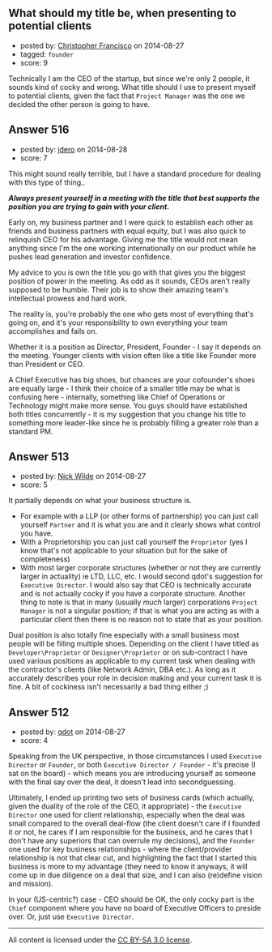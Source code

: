 ## What should my title be, when presenting to potential clients

- posted by: [Christopher Francisco](https://stackexchange.com/users/2512449/christopher-francisco) on 2014-08-27
- tagged: `founder`
- score: 9

<p>Technically I am the CEO of the startup, but since we're only 2 people, it sounds kind of cocky and wrong. What title should I use to present myself to potential clients, given the fact that <code>Project Manager</code> was the one we decided the other person is going to have. </p>



## Answer 516

- posted by: [jdero](https://stackexchange.com/users/1972448/jdero) on 2014-08-28
- score: 7

<p>This might sound really terrible, but I have a standard procedure for dealing with this type of thing..</p>

<p><strong><em>Always present yourself in a meeting with the title that best supports the position you are trying to gain with your client.</em></strong></p>

<p>Early on, my business partner and I were quick to establish each other as friends and business partners with equal equity, but I was also quick to relinquish CEO for his advantage. Giving me the title would not mean anything since I'm the one working internationally on our product while he pushes lead generation and investor confidence.</p>

<p>My advice to you is own the title you go with that gives you the biggest position of power in the meeting. As odd as it sounds, CEOs aren't really supposed to be humble. Their job is to show their amazing team's intellectual prowess and hard work.</p>

<p>The reality is, you're probably the one who gets most of everything that's going on, and it's your responsibility to own everything your team accomplishes and fails on.</p>

<p>Whether it is a position as Director, President, Founder - I say it depends on the meeting. Younger clients with vision often like a title like Founder more than President or CEO. </p>

<p>A Chief Executive has big shoes, but chances are your cofounder's shoes are equally large - I think their choice of a smaller title may be what is confusing here - internally, something like Chief of Operations or Technology might make more sense. You guys should have established both titles concurrently - it is my suggestion that you change his title to something more leader-like since he is probably filling a greater role than a standard PM.</p>



## Answer 513

- posted by: [Nick Wilde](https://stackexchange.com/users/454046/nick-wilde) on 2014-08-27
- score: 5

<p>It partially depends on what your business structure is. </p>

<ul>
<li>For example with a LLP (or other forms of partnership) you can just call yourself <code>Partner</code> and it is what you are and it clearly shows what control you have.</li>
<li>With a Proprietorship you can just call yourself the <code>Proprietor</code> (yes I know that's not applicable to your situation but for the sake of completeness)</li>
<li>With most larger corporate structures (whether or not they are currently larger in actuality) ie LTD, LLC, etc. I would second qdot's suggestion for <code>Executive Director</code>. I would also say that CEO is technically accurate and is not actually cocky if you have a corporate structure. Another thing to note is that in many (usually <em>much</em> larger) corporations <code>Project Manager</code> is not a singular position; if that is what you are acting as with a particular client then there is no reason not to state that as your position. </li>
</ul>

<p>Dual position is also totally fine especially with a small business most people will be filling multiple shoes. Depending on the client I have titled as <code>Developer\Proprietor</code> or <code>Designer\Proprietor</code> or on sub-contract I have used various positions as applicable to my current task when dealing with the contractor's clients (like Network Admin, DBA etc.). As long as it accurately describes your role in decision making and your current task it is fine. A bit of cockiness isn't necessarily a bad thing either ;)</p>



## Answer 512

- posted by: [qdot](https://stackexchange.com/users/176688/qdot) on 2014-08-27
- score: 4

<p>Speaking from the UK perspective, in those circumstances I used <code>Executive Director</code> or <code>Founder</code>, or both <code>Executive Director / Founder</code> - it's precise (I sat on the board) - which means you are introducing yourself as someone with the final say over the deal, it doesn't lead into secondguessing.</p>

<p>Ultimately, I ended up printing two sets of business cards (which actually, given the duality of the role of the CEO, it appropriate) - the <code>Executive Director</code> one used for client relationship, especially when the deal was small compared to the overall deal-flow (the client doesn't care if I founded it or not, he cares if I am responsible for the business, and he cares that I don't have any superiors that can overrule my decisions), and the <code>Founder</code> one used for key business relationships - where the client/provider relationship is not that clear cut, and highlighting the fact that I started this business is more to my advantage (they need to know it anyways, it will come up in due diligence on a deal that size, and I can also (re)define vision and mission).</p>

<p>In your (US-centric?) case - CEO should be OK, the only cocky part is the <code>Chief</code> component where you have no board of Executive Officers to preside over. Or, just use <code>Executive Director</code>. </p>




---

All content is licensed under the [CC BY-SA 3.0 license](https://creativecommons.org/licenses/by-sa/3.0/).
